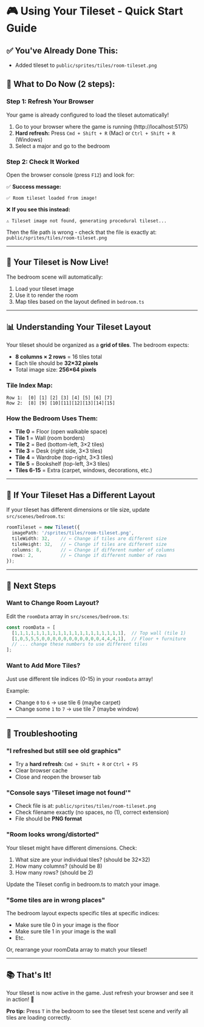 # 🎮 Using Your Tileset - Quick Start Guide

## ✅ You've Already Done This:
- Added tileset to `public/sprites/tiles/room-tileset.png`

## 🚀 What to Do Now (2 steps):

### Step 1: Refresh Your Browser
Your game is already configured to load the tileset automatically!

1. Go to your browser where the game is running (http://localhost:5175)
2. **Hard refresh:** Press `Cmd + Shift + R` (Mac) or `Ctrl + Shift + R` (Windows)
3. Select a major and go to the bedroom

### Step 2: Check It Worked
Open the browser console (press `F12`) and look for:

✅ **Success message:**
```
✅ Room tileset loaded from image!
```

❌ **If you see this instead:**
```
⚠️ Tileset image not found, generating procedural tileset...
```
Then the file path is wrong - check that the file is exactly at:
`public/sprites/tiles/room-tileset.png`

---

## 🎨 Your Tileset is Now Live!

The bedroom scene will automatically:
1. Load your tileset image
2. Use it to render the room
3. Map tiles based on the layout defined in `bedroom.ts`

---

## 📊 Understanding Your Tileset Layout

Your tileset should be organized as a **grid of tiles**. The bedroom expects:
- **8 columns × 2 rows** = 16 tiles total
- Each tile should be **32×32 pixels**
- Total image size: **256×64 pixels**

### Tile Index Map:
```
Row 1:  [0] [1] [2] [3] [4] [5] [6] [7]
Row 2:  [8] [9] [10][11][12][13][14][15]
```

### How the Bedroom Uses Them:
- **Tile 0** = Floor (open walkable space)
- **Tile 1** = Wall (room borders)
- **Tile 2** = Bed (bottom-left, 3×2 tiles)
- **Tile 3** = Desk (right side, 3×3 tiles)
- **Tile 4** = Wardrobe (top-right, 3×3 tiles)
- **Tile 5** = Bookshelf (top-left, 3×3 tiles)
- **Tiles 6-15** = Extra (carpet, windows, decorations, etc.)

---

## 🔧 If Your Tileset Has a Different Layout

If your tileset has different dimensions or tile size, update `src/scenes/bedroom.ts`:

```typescript
roomTileset = new Tileset({
  imagePath: '/sprites/tiles/room-tileset.png',
  tileWidth: 32,    // ← Change if tiles are different size
  tileHeight: 32,   // ← Change if tiles are different size
  columns: 8,       // ← Change if different number of columns
  rows: 2,          // ← Change if different number of rows
});
```

---

## 🎯 Next Steps

### Want to Change Room Layout?
Edit the `roomData` array in `src/scenes/bedroom.ts`:

```typescript
const roomData = [
  [1,1,1,1,1,1,1,1,1,1,1,1,1,1,1,1,1,1,1,1],  // Top wall (tile 1)
  [1,0,5,5,5,0,0,0,0,0,0,0,0,0,0,0,4,4,4,1],  // Floor + furniture
  // ... change these numbers to use different tiles
];
```

### Want to Add More Tiles?
Just use different tile indices (0-15) in your `roomData` array!

Example:
- Change `0` to `6` → use tile 6 (maybe carpet)
- Change some `1` to `7` → use tile 7 (maybe window)

---

## 🐛 Troubleshooting

### "I refreshed but still see old graphics"
- Try a **hard refresh**: `Cmd + Shift + R` or `Ctrl + F5`
- Clear browser cache
- Close and reopen the browser tab

### "Console says 'Tileset image not found'"
- Check file is at: `public/sprites/tiles/room-tileset.png`
- Check filename exactly (no spaces, no (1), correct extension)
- File should be **PNG format**

### "Room looks wrong/distorted"
Your tileset might have different dimensions. Check:
1. What size are your individual tiles? (should be 32×32)
2. How many columns? (should be 8)
3. How many rows? (should be 2)

Update the Tileset config in bedroom.ts to match your image.

### "Some tiles are in wrong places"
The bedroom layout expects specific tiles at specific indices:
- Make sure tile 0 in your image is the floor
- Make sure tile 1 in your image is the wall
- Etc.

Or, rearrange your roomData array to match your tileset!

---

## 📚 That's It!

Your tileset is now active in the game. Just refresh your browser and see it in action! 🎉

**Pro tip:** Press `T` in the bedroom to see the tileset test scene and verify all tiles are loading correctly.
